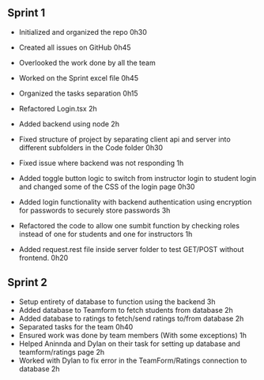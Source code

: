 ## Sprint 1
- Initialized and organized the repo        0h30
- Created all issues on GitHub      0h45
- Overlooked the work done by all the team
- Worked on the Sprint excel file       0h45
- Organized the tasks separation        0h15
- Refactored Login.tsx      2h

- Added backend using node      2h
- Fixed structure of project by separating client api and server into different subfolders in the Code folder       0h30
- Fixed issue where backend was not responding      1h
- Added toggle button logic to switch from instructor login to student login and changed some of the CSS of the login page 0h30
- Added login functionality with backend authentication using encryption for passwords to securely store passwords      3h
- Refactored the code to allow one sumbit function by checking roles instead of one for students and one for instructors        1h
- Added request.rest file inside server folder to test GET/POST without frontend.       0h20

## Sprint 2
- Setup entirety of database to function using the backend      3h
- Added database to Teamform to fetch students from database    2h
- Added database to ratings to fetch/send ratings to/from database      2h
- Separated tasks for the team      0h40
- Ensured work was done by team members (With some exceptions)      1h
- Helped Aninnda and Dylan on their task for setting up database and teamform/ratings page      2h
- Worked with Dylan to fix error in the TeamForm/Ratings connection to database     2h